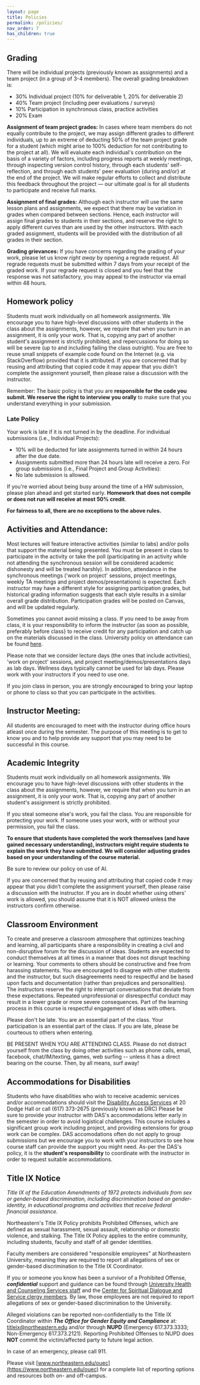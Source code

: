 ```yaml
---
layout: page
title: Policies
permalink: /policies/
nav_order: 7
has_children: true
---
```


## Grading
There will be individual projects (previously known as assignments) and a team project (in a group of 3-4 members). The overall grading breakdown is:
* 30% Individual project (10% for deliverable 1, 20% for deliverable 2)
* 40% Team project (including peer evaluations / surveys)
* 10% Participation in synchronous class, practice activities
* 20% Exam

**Assignment of team project grades:** In cases where team members do not equally contribute to the project, we may assign different grades to different individuals, up to an extreme of deducting 50% of the team project grade for a student (which might arise to 100% deduction for not contributing to the project at all). We will evaluate each individual's contribution on the basis of a variety of factors, including progress reports at weekly meetings, through inspecting version control history, through each students' self-reflection, and through each students' peer evaluation {during and/or} at the end of the project. We will make regular efforts to collect and distribute this feedback throughout the project — our ultimate goal is for all students to participate and receive full marks.

**Assignment of final grades:** Although each instructor will use the same lesson plans and assignments, we expect that there may be variation in grades when compared between sections. Hence, each instructor will assign final grades to students in their sections, and reserve the right to apply different curves than are used by the other instructors. With each graded assignment, students will be provided with the distribution of all grades in their section.

**Grading grievances:** If you have concerns regarding the grading of your work, please let us know *right away* by opening a regrade request. All regrade requests must be submitted within 7 days from your receipt of the graded work. If your regrade request is closed and you feel that the response was not satisfactory, you may appeal to the instructor via email within 48 hours.

## Homework policy 

Students must work individually on all homework assignments. We encourage you to have high-level discussions with other students in the class about the assignments, however, we require that when you turn in an assignment, it is only your work. That is, copying any part of another student's assignment is strictly prohibited, and repercussions for doing so will be severe (up to and including failing the class outright). You are free to reuse small snippets of example code found on the Internet (e.g. via StackOverflow) provided that it is attributed. If you are concerned that by reusing and attributing that copied code it may appear that you didn't complete the assignment yourself, then please raise a discussion with the instructor.

Remember: The basic policy is that you are **responsible for the code you submit. We reserve the right to interview you orally** to make sure that you understand everything in your submission. 

### Late Policy
Your work is late if it is not turned in by the deadline. 
For individual submissions (i.e., Individual Projects):
* 10% will be deducted for late assignments turned in within 24 hours after the due date.
* Assignments submitted more than 24 hours late will receive a zero.
For group submissions (i.e., Final Project and Group Activities):
* No late submission is allowed.

If you're worried about being busy around the time of a HW submission, please plan ahead and get started early. **Homework that does not compile or does not run will receive at most 50% credit**.  

**For fairness to all, there are no exceptions to the above rules.**

## Activities and Attendance:

Most lectures will feature interactive activities (similar to labs) and/or polls that support the material being presented. You must be present in class to participate in the activity or take the poll (participating in an activity while not attending the synchronous session will be considered academic dishonesty and will be treated harshly). In addition, attendance in the synchronous meetings ('work on project' sessions, project meetings, weekly TA meetings and project demos/presentations) is expected. Each instructor may have a different style for assigning participation grades, but historical grading information suggests that each style results in a similar overall grade distribution. Participation grades will be posted on Canvas, and will be updated regularly. 

Sometimes you cannot avoid missing a class. If you need to be away from class, it is your responsibility to inform the instructor {as soon as possible, preferably before class} to receive credit for any participation and catch up on the materials discussed in the class. University policy on attendance can be found [here](https://catalog.northeastern.edu/undergraduate/academic-policies-procedures/attendance-requirements/). 

Please note that we consider lecture days (the ones that include activities), 'work on project' sessions, and project meeting/demos/presentations days as lab days. Wellness days typically cannot be used for lab days. Please work with your instructors if you need to use one. 

If you join class in person, you are strongly encouraged to bring your laptop or phone to class so that you can participate in the activities.

## Instructor Meeting:
All students are encouraged to meet with the instructor during office hours atleast once during the semester. The purpose of this meeting is to get to know you and to help provide any support that you may need to be successful in this course. 

## Academic Integrity

Students must work individually on all homework assignments. We encourage you to have high-level discussions with other students in the class about the assignments, however, we require that when you turn in an assignment, it is only your work. That is, copying any part of another student's assignment is strictly prohibited. 

If you steal someone else's work, you fail the class. You are responsible for protecting your work. If someone uses your work, with or without your permission, you fail the class.

**To ensure that students have completed the work themselves (and have gained necessary understanding), instructors might require students to explain the work they have submitted. We will consider adjusting grades based on your understanding of the course material.**

Be sure to review our policy on use of AI.

If you are concerned that by reusing and attributing that copied code it may appear that you didn’t complete the assignment yourself, then please raise a discussion with the instructor. If you are in doubt whether using others’ work is allowed, you should assume that it is NOT allowed unless the instructors confirm otherwise.

## Classroom Environment
To create and preserve a classroom atmosphere that optimizes teaching and learning, all participants share a responsibility in creating a civil and non-disruptive forum for the discussion of ideas. Students are expected to conduct themselves at all times in a manner that does not disrupt teaching or learning. Your comments to others should be constructive and free from harassing statements. You are encouraged to disagree with other students and the instructor, but such disagreements need to respectful and be based upon facts and documentation (rather than prejudices and personalities). The instructors reserve the right to interrupt conversations that deviate from these expectations. Repeated unprofessional or disrespectful conduct may result in a lower grade or more severe consequences. Part of the learning process in this course is respectful engagement of ideas with others.

Please don't be late. You are an essential part of the class. Your participation is an essential part of the class. If you are late, please be courteous to others when entering.

BE PRESENT WHEN YOU ARE ATTENDING CLASS. Please do not distract yourself from the class by doing other activities such as phone calls, email, facebook, chat/IM/texting, games, web surfing -- unless it has a direct bearing on the course. Then, by all means, surf away!

## Accommodations for Disabilities
Students who have disabilities who wish to receive academic services and/or accommodations should visit the [Disability Access Services](https://disabilityaccessservices.sites.northeastern.edu/) at 20 Dodge Hall or call (617) 373-2675 (previously known as DRC)
Please be sure to provide your instructor with DAS's accommodations letter early in the semester in order to avoid logistical challenges.
This course includes a significant group work including project, and providing extensions for group work can be complex. DAS accomodations often do not apply to group submissions but we encourage you to work with your instructors to see how course staff can provide the support you might need. 
As-per the DAS's policy, it is the **student's responsibility** to coordinate with the instructor in order to request suitable accommodations.

## Title IX Notice
*Title IX of the Education Amendments of 1972 protects individuals from sex or gender-based discrimination, including discrimination based on gender-identity, in educational programs and activities that receive federal financial assistance.*

Northeastern's Title IX Policy prohibits Prohibited Offenses, which are defined as sexual harassment, sexual assault, relationship or domestic violence, and stalking. The Title IX Policy applies to the entire community, including students, faculty and staff of all gender identities.

Faculty members are considered "responsible employees" at Northeastern University, meaning they are required to report all allegations of sex or gender-based discrimination to the Title IX Coordinator.

If you or someone you know has been a survivor of a Prohibited Offense, ***confidential*** support and guidance can be found through [University Health and Counseling Services staff](http://www.northeastern.edu/uhcs/) and the [Center for Spiritual Dialogue and Service clergy members](http://www.northeastern.edu/spirituallife/). By law, those employees are not required to report allegations of sex or gender-based discrimination to the University.

Alleged violations can be reported non-confidentially to the Title IX Coordinator within ***The Office for Gender Equity and Compliance*** at: [titleix@northeastern.edu](mailto:titleix@northeastern.edu) and/or through **NUPD** (Emergency 617.373.3333; Non-Emergency 617.373.2121). Reporting Prohibited Offenses to NUPD does **NOT** commit the victim/affected party to future legal action.

In case of an emergency, please call 911.

Please visit [www.northeastern.edu/ouec](https://www.northeastern.edu/ouec) for a complete list of reporting options and resources both on- and off-campus.
